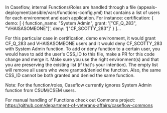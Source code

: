 
In Caseflow, internal Functions/Roles are handled through a file (appeals-deployment/ansible/vars/functions-config.yml) that contains a list of users for each environment and each application. For instance:
certification: {
    demo: [
      {
        function_name: "System Admin",
        grant: '["CF_Q_283", "VHAISASOMEONE"]',
        deny: '["CF_SCOTTY_283"]'
      }
    ]...

For this particular case in certification, demo environment, it would grant CF_Q_283 and VHAISASOMEONE users and it would deny CF_SCOTTY_283 with System Admin function.
To add or deny function to a certain user, you would have to add the user's CSS_ID to this file, make a PR for this code change and merge it. Make sure you use the right environment(s) and that you are preserving the existing list (if that's your intention). The empty list will remove all users who were granted/denied the function. Also, the same CSS_ID cannot be both granted and denied the same function.

Note: For the function/roles, Caseflow currently ignores System Admin function from CSUM/CSEM users.

For manual handling of Functions check out Commons project:
https://github.com/department-of-veterans-affairs/caseflow-commons
